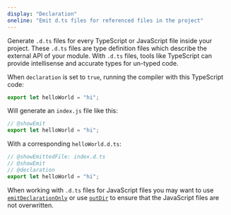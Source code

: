 ```yaml
---
display: "Declaration"
oneline: "Emit d.ts files for referenced files in the project"
---
```


<span class='definition'>Generate `.d.ts` files for every TypeScript or JavaScript file inside your project</span>.
These `.d.ts` files are <span class='definition'>type definition files</span> which describe the <span class='important'>external API of your module</span>.
With `.d.ts` files, tools like TypeScript can provide intellisense and accurate types for un-typed code.

When `declaration` is set to `true`, running the compiler with this TypeScript code:

```ts twoslash
export let helloWorld = "hi";
```

Will generate an `index.js` file like this:

```ts twoslash
// @showEmit
export let helloWorld = "hi";
```

With a corresponding `helloWorld.d.ts`:

```ts twoslash
// @showEmittedFile: index.d.ts
// @showEmit
// @declaration
export let helloWorld = "hi";
```

<span class='important'>When working with `.d.ts` files for JavaScript</span> files you may want to use [`emitDeclarationOnly`](#emitDeclarationOnly) or use [`outDir`](#outDir) to ensure that the JavaScript files are not overwritten.
